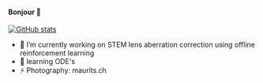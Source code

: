 #### Bonjour 👋

[![GitHub stats](https://github-readme-stats.vercel.app/api?username=mdiephuis&count_private=true&show_icons=true)](https://github.com/anuraghazra/github-readme-stats)

- 🔭 I’m currently working on STEM lens aberration correction using offline reinforcement learning
- 🌱 learning ODE's
- ⚡ Photography: maurits.ch

